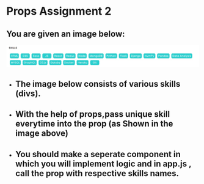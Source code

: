 # Props Assignment 2

## You are given an image below:

![prop](../04%20Assignment/images/prop.jpeg)

- ## The image below consists of various skills (divs).
- ## With the help of props,pass unique skill everytime into the prop (as Shown in the image above)
- ## You should make a seperate component in which you will implement logic and in app.js , call the prop with respective skills names.
